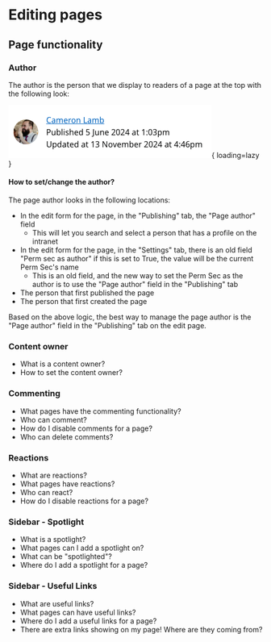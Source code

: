 # Editing pages

## Page functionality

### Author

The author is the person that we display to readers of a page at the top with the following look:

![Page author](../assets/features/page-author.png){ loading=lazy }

#### How to set/change the author?

The page author looks in the following locations:

* In the edit form for the page, in the "Publishing" tab, the "Page author" field
    * This will let you search and select a person that has a profile on the intranet
* In the edit form for the page, in the "Settings" tab, there is an old field "Perm sec as author" if this is set to True, the value will be the current Perm Sec's name
    * This is an old field, and the new way to set the Perm Sec as the author is to use the "Page author" field in the "Publishing" tab
* The person that first published the page
* The person that first created the page

Based on the above logic, the best way to manage the page author is the "Page author" field in the "Publishing" tab on the edit page.

### Content owner

* What is a content owner?
* How to set the content owner?

### Commenting

* What pages have the commenting functionality?
* Who can comment?
* How do I disable comments for a page?
* Who can delete comments?

### Reactions

* What are reactions?
* What pages have reactions?
* Who can react?
* How do I disable reactions for a page?

### Sidebar - Spotlight

* What is a spotlight?
* What pages can I add a spotlight on?
* What can be "spotlighted"?
* Where do I add a spotlight for a page?

### Sidebar - Useful Links

* What are useful links?
* What pages can have useful links?
* Where do I add a useful links for a page?
* There are extra links showing on my page! Where are they coming from?
